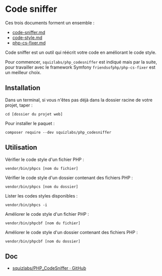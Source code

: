 # Code sniffer

Ces trois documents forment un ensemble :

- [code-sniffer.md](code-sniffer)
- [code-style.md](code-style.md)
- [php-cs-fixer.md](php-cs-fixer.md)

Code sniffer est un outil qui réécrit votre code en améliorant le code style.

Pour commencer, `squizlabs/php_codesniffer` est indiqué mais par la suite, pour travailler avec le framework Symfony `friendsofphp/php-cs-fixer` est un meilleur choix.

## Installation

Dans un terminal, si vous n'êtes pas déjà dans la dossier racine de votre projet, taper :

    cd [dossier du projet web]

Pour installer le paquet :

    composer require --dev squizlabs/php_codesniffer

## Utilisation

Vérifier le code style d'un fichier PHP :

    vendor/bin/phpcs [nom du fichier]

Vérifier le code style d'un dossier contenant des fichiers PHP :

    vendor/bin/phpcs [nom du dossier]

Lister les codes styles disponibles :

    vendor/bin/phpcs -i

Améliorer le code style d'un fichier PHP :

    vendor/bin/phpcbf [nom du fichier]

Améliorer le code style d'un dossier contenant des fichiers PHP :

    vendor/bin/phpcbf [nom du dossier]

## Doc

- [squizlabs/PHP_CodeSniffer · GitHub](https://github.com/squizlabs/PHP_CodeSniffer)

